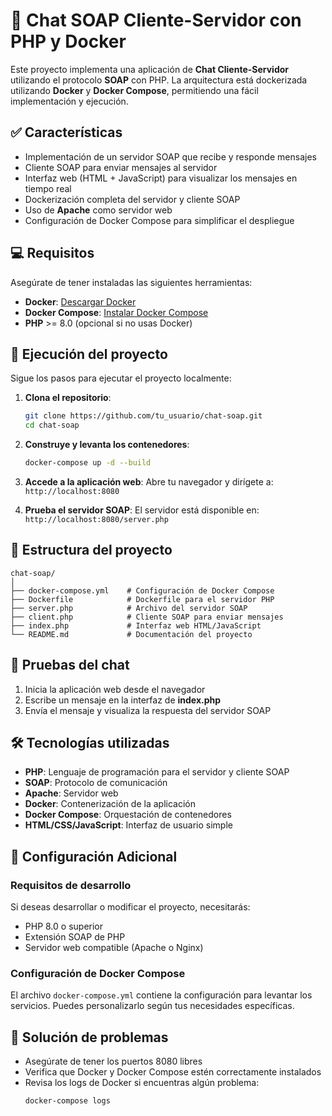 # 🚀 Chat SOAP Cliente-Servidor con PHP y Docker

Este proyecto implementa una aplicación de **Chat Cliente-Servidor** utilizando el protocolo **SOAP** con PHP. La arquitectura está dockerizada utilizando **Docker** y **Docker Compose**, permitiendo una fácil implementación y ejecución.

## ✅ Características

- Implementación de un servidor SOAP que recibe y responde mensajes
- Cliente SOAP para enviar mensajes al servidor
- Interfaz web (HTML + JavaScript) para visualizar los mensajes en tiempo real
- Dockerización completa del servidor y cliente SOAP
- Uso de **Apache** como servidor web
- Configuración de Docker Compose para simplificar el despliegue

## 💻 Requisitos

Asegúrate de tener instaladas las siguientes herramientas:
- **Docker**: [Descargar Docker](https://www.docker.com/get-started)
- **Docker Compose**: [Instalar Docker Compose](https://docs.docker.com/compose/install/)
- **PHP** >= 8.0 (opcional si no usas Docker)

## 🚀 Ejecución del proyecto

Sigue los pasos para ejecutar el proyecto localmente:

1. **Clona el repositorio**:
   ```bash
   git clone https://github.com/tu_usuario/chat-soap.git
   cd chat-soap
   ```

2. **Construye y levanta los contenedores**:
   ```bash
   docker-compose up -d --build
   ```

3. **Accede a la aplicación web**:
   Abre tu navegador y dirígete a: `http://localhost:8080`

4. **Prueba el servidor SOAP**:
   El servidor está disponible en: `http://localhost:8080/server.php`

## 📁 Estructura del proyecto

```
chat-soap/
│
├── docker-compose.yml    # Configuración de Docker Compose
├── Dockerfile            # Dockerfile para el servidor PHP
├── server.php            # Archivo del servidor SOAP
├── client.php            # Cliente SOAP para enviar mensajes
├── index.php             # Interfaz web HTML/JavaScript
└── README.md             # Documentación del proyecto
```

## 🧪 Pruebas del chat

1. Inicia la aplicación web desde el navegador
2. Escribe un mensaje en la interfaz de **index.php**
3. Envía el mensaje y visualiza la respuesta del servidor SOAP

## 🛠️ Tecnologías utilizadas

- **PHP**: Lenguaje de programación para el servidor y cliente SOAP
- **SOAP**: Protocolo de comunicación
- **Apache**: Servidor web
- **Docker**: Contenerización de la aplicación
- **Docker Compose**: Orquestación de contenedores
- **HTML/CSS/JavaScript**: Interfaz de usuario simple

## 📌 Configuración Adicional

### Requisitos de desarrollo

Si deseas desarrollar o modificar el proyecto, necesitarás:
- PHP 8.0 o superior
- Extensión SOAP de PHP
- Servidor web compatible (Apache o Nginx)

### Configuración de Docker Compose

El archivo `docker-compose.yml` contiene la configuración para levantar los servicios. Puedes personalizarlo según tus necesidades específicas.

## 🔧 Solución de problemas

- Asegúrate de tener los puertos 8080 libres
- Verifica que Docker y Docker Compose estén correctamente instalados
- Revisa los logs de Docker si encuentras algún problema:
  ```bash
  docker-compose logs
  ```

